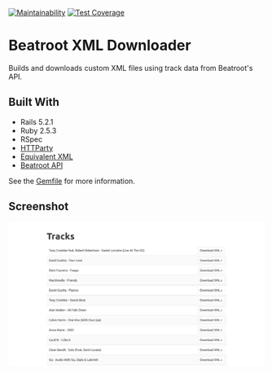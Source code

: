 [![Maintainability](https://api.codeclimate.com/v1/badges/e5c73040bc5fa075ba28/maintainability)](https://codeclimate.com/github/lujanfernaud/beatroot-xml-downloader/maintainability) [![Test Coverage](https://api.codeclimate.com/v1/badges/e5c73040bc5fa075ba28/test_coverage)](https://codeclimate.com/github/lujanfernaud/beatroot-xml-downloader/test_coverage)

# Beatroot XML Downloader

Builds and downloads custom XML files using track data from Beatroot's API.

## Built With

- Rails 5.2.1
- Ruby 2.5.3
- RSpec
- [HTTParty](https://github.com/jnunemaker/httparty)
- [Equivalent XML](https://github.com/mbklein/equivalent-xml)
- [Beatroot API](http://beatroot.com/)

See the [Gemfile](Gemfile) for more information.

## Screenshot

<kbd>
  <img src="public/screenshot/Screenshot_2018-10-21.png" alt="Home Page Screenshot">
</kbd>
